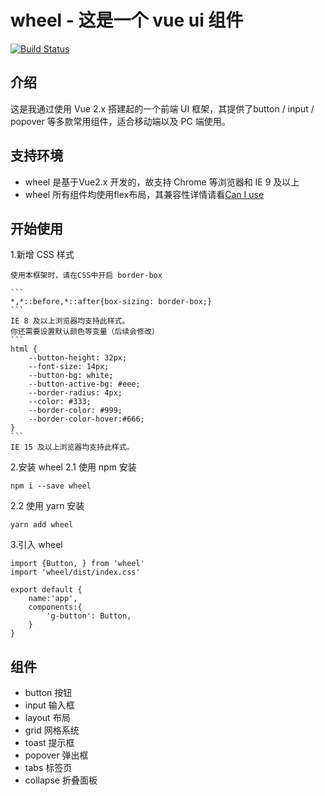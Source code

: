 # wheel - 这是一个 vue ui 组件

[![Build Status](https://www.travis-ci.org/carxinho/wheel.svg?branch=master)](https://www.travis-ci.org/carxinho/wheel)

## 介绍
这是我通过使用 Vue 2.x 搭建起的一个前端 UI 框架，其提供了button / input / popover 等多款常用组件，适合移动端以及 PC 端使用。

## 支持环境
- wheel 是基于Vue2.x 开发的，故支持 Chrome 等浏览器和 IE 9 及以上
- wheel 所有组件均使用flex布局，其兼容性详情请看[Can I use](https://caniuse.com/#search=flex)

## 开始使用

1.新增 CSS 样式

    使用本框架时，请在CSS中开启 border-box

    ```
    *,*::before,*::after{box-sizing: border-box;}
    ```
    IE 8 及以上浏览器均支持此样式。
    你还需要设置默认颜色等变量（后续会修改）
    ```
    html {
        --button-height: 32px;
        --font-size: 14px;
        --button-bg: white;
        --button-active-bg: #eee;
        --border-radius: 4px;
        --color: #333;
        --border-color: #999;
        --border-color-hover:#666;
    }
    ```
    IE 15 及以上浏览器均支持此样式。

2.安装 wheel
2.1 使用 npm 安装
```
npm i --save wheel
```

2.2 使用 yarn 安装
```
yarn add wheel
```

3.引入 wheel
```
import {Button, } from 'wheel'
import 'wheel/dist/index.css'

export default {
    name:'app',
    components:{
        'g-button': Button,
    }
}
```

## 组件

- button 按钮
- input 输入框
- layout 布局
- grid 网格系统
- toast 提示框
- popover 弹出框
- tabs 标签页
- collapse 折叠面板
